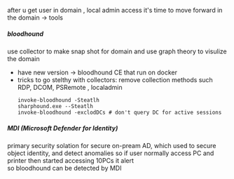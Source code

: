 after u get user in domain , local admin access it's time to move forward in the domain
-> tools
##### bloodhound
use collector to make snap shot for domain and use graph theory to visulize the domain
- have new version -> bloodhound CE that run on docker
- tricks to go stelthy with collectors: remove collection methods such RDP, DCOM, PSRemote , localadmin
	```
	invoke-bloodhound -Steatlh
	sharphound.exe --Steatlh
	invoke-bloodhound -exclodDCs # don't query DC for active sessions
	```

##### MDI (Microsoft Defender for Identity)
primary security solation for secure on-pream AD, which used to secure object identity, and detect anomalies so if user normally access PC and printer then started accessing 10PCs it alert    
so bloodhound can be detected by MDI